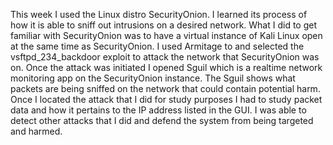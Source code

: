 This week I used the Linux distro SecurityOnion. I learned its process of how it is able to sniff out intrusions on a desired network.
What I did to get familiar with SecurityOnion was to have a virtual instance of Kali Linux open at the same time as SecurityOnion. I 
used Armitage to and selected the vsftpd_234_backdoor exploit to attack the network that SecurityOnion was on. Once the attack was initiated
I opened Sguil which is a realtime network monitoring app on the SecurityOnion instance. The Sguil shows what packets are being sniffed on the network
that could contain potential harm. Once I located the attack that I did for study purposes I had to study packet data and how it pertains
to the IP address listed in the GUI. I was able to detect other attacks that I did and defend the system from being targeted and harmed.
